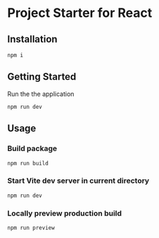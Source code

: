 # Project Starter for React

## Installation

```shell
npm i
```

## Getting Started

Run the the application

```shell
npm run dev
```

## Usage

### Build package

```shell
npm run build
```

### Start Vite dev server in current directory

```shell
npm run dev
```

### Locally preview production build

```shell
npm run preview
```

